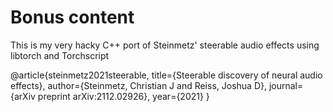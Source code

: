 # Bonus content

This is my very hacky C++ port of Steinmetz' steerable audio effects using libtorch and Torchscript

@article{steinmetz2021steerable,
  title={Steerable discovery of neural audio effects},
  author={Steinmetz, Christian J and Reiss, Joshua D},
  journal={arXiv preprint arXiv:2112.02926},
  year={2021}
}



